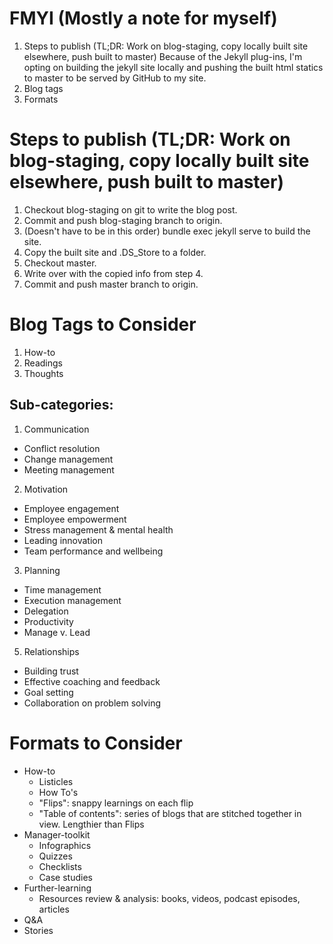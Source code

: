 # FMYI (Mostly a note for myself)
1. Steps to publish (TL;DR: Work on blog-staging, copy locally built site elsewhere, push built to master)
Because of the Jekyll plug-ins, I'm opting on building the jekyll site locally and pushing the built html statics to master to be served by GitHub to my site.
2. Blog tags
3. Formats

# Steps to publish (TL;DR: Work on blog-staging, copy locally built site elsewhere, push built to master)
1. Checkout blog-staging on git to write the blog post.
2. Commit and push blog-staging branch to origin.
3. (Doesn't have to be in this order) bundle exec jekyll serve to build the site.
4. Copy the built site and .DS_Store to a folder.
5. Checkout master.
6. Write over with the copied info from step 4.
7. Commit and push master branch to origin.

# Blog Tags to Consider
1. How-to
2. Readings
3. Thoughts

## Sub-categories:
1. Communication
  - Conflict resolution
  - Change management
  - Meeting management
2. Motivation
  - Employee engagement
  - Employee empowerment
  - Stress management & mental health
  - Leading innovation
  - Team performance and wellbeing
3. Planning
  - Time management
  - Execution management
  - Delegation
  - Productivity
  - Manage v. Lead
5. Relationships
  - Building trust
  - Effective coaching and feedback
  - Goal setting
  - Collaboration on problem solving

# Formats to Consider
- How-to
  - Listicles
  - How To's
  - "Flips": snappy learnings on each flip
  - "Table of contents": series of blogs that are stitched together in view. Lengthier than Flips
- Manager-toolkit
  - Infographics
  - Quizzes
  - Checklists
  - Case studies
- Further-learning
  - Resources review & analysis: books, videos, podcast episodes, articles
- Q&A
- Stories
